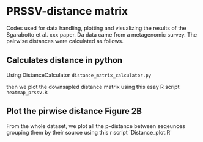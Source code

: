 # PRSSV-distance matrix

Codes used for data handling, plotting and visualizing the results of the Sgarabotto et al. xxx paper. Da data came from a metagenomic survey. The pairwise distances were calculated as follows.

## Calculates distance in python

Using DistanceCalculator `distance_matrix_calculator.py`

then we plot the downsapled distance matrix using this esay R script `heatmap_prssv.R`

## Plot the pirwise distance Figure 2B

From the whole dataset, we plot all the p-distance between seqeunces grouping them by their source using this r script `Distance_plot.R'
